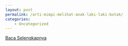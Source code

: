 ```yaml
---
layout: post
permalink: /arti-mimpi-melihat-anak-laki-laki-botak/
categories:
    - Uncategorized
---
```


[Baca Selengkapnya](/10)